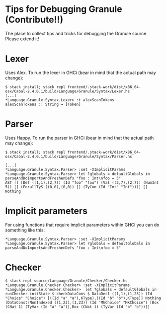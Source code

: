 # Tips for Debugging Granule (Contribute!!)

The place to collect tips and tricks for debugging the Granule source. Please extend it!

# Lexer

Uses Alex. To run the lexer in GHCi (bear in mind that the actual path may change):

```
$ stack install; stack repl frontend/.stack-work/dist/x86_64-osx/Cabal-2.4.0.1/build/Language/Granule/Syntax/Lexer.hs
[...]
*Language.Granule.Syntax.Lexer> :t alexScanTokens
alexScanTokens :: String → [Token]
```

# Parser

Uses Happy. To run the parser in GHCi (bear in mind that the actual path may change):

```
$ stack install; stack repl frontend/.stack-work/dist/x86_64-osx/Cabal-2.4.0.1/build/Language/Granule/Syntax/Parser.hs

[...]
*Language.Granule.Syntax.Parser> :set -XImplicitParams
*Language.Granule.Syntax.Parser> let ?globals = defaultGlobals in parseAndDoImportsAndFreshenDefs "foo : Int\nfoo = 5"
AST [] [Def ((1,1),(2,7)) (Id "foo" "foo") (Val ((2,7),(2,7)) (NumInt 5)) [] (ForallTyS ((0,0),(0,0)) [] (TyCon (Id "Int" "Int")))] [] Nothing
```

# Implicit parameters

For using functions that require implicit parameters within GHCi you can do something like this:

```
*Language.Granule.Syntax.Parser> :set -XImplicitParams
*Language.Granule.Syntax.Parser> let ?globals = defaultGlobals in parseAndDoImportsAndFreshenDefs "foo : Int\nfoo = 5"
```

# Checker

```
$ stack repl source/Language/Granule/Checker/Checker.hs
*Language.Granule.Checker.Checker> :set -XImplicitParams
*Language.Granule.Checker.Checker>  let ?globals = defaultGlobals in runChecker initState $ checkDataCons $ DataDecl ((1,1),(1,23)) (Id "Choice" "Choice") [((Id "a" "a"),KType),((Id "b" "b"),KType)] Nothing [DataConstrNonIndexed ((1,23),(1,23)) (Id "MkChoice" "MkChoice") [Box (CNat 1) (TyVar (Id "a" "a")),Box (CNat 1) (TyVar (Id "b" "b"))]]
```
